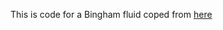 This is code for a Bingham fluid coped from [here](http://basilisk.fr/sandbox/M1EMN/Exemples/bingham_simple.c)
